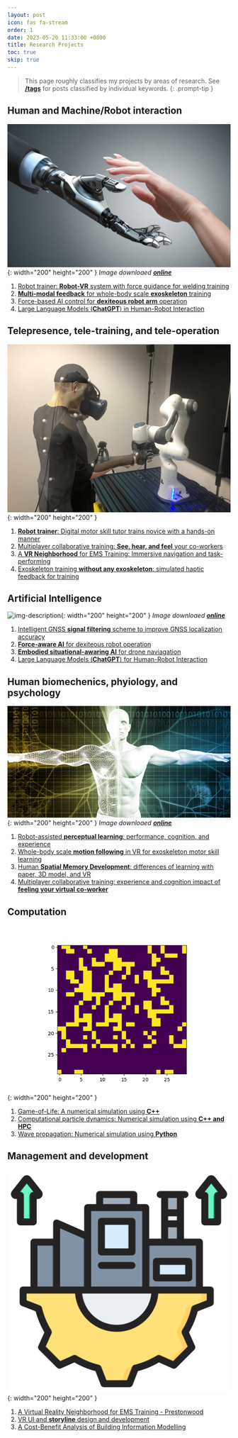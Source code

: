 ```yaml
---
layout: post
icon: fas fa-stream
order: 1
date: 2023-05-20 11:33:00 +0800
title: Research Projects
toc: true
skip: true
---
```


> This page roughly classifies my projects by areas of research. See [**/tags**](https://gilbert-yangye.github.io/tags/) for posts classified by individual keywords.
{: .prompt-tip }

## **Human and Machine/Robot interaction**
![img-description](/images/Project/HCI.jpg){: width="200" height="200" }
_Image downloaed [**online**](https://mediax.stanford.edu/research/human-machine-interaction-and-sensing/)_

1. [Robot trainer: **Robot-VR** system with force guidance for welding training](https://gilbert-yangye.github.io/posts/Welding/) 
2. [**Multi-modal feedback** for whole-body scale **exoskeleton** training](https://gilbert-yangye.github.io/posts/Haptic-Exoskeleton-training/) 
3. [Force-based AI control for **dexiteous robot arm** operation](https://gilbert-yangye.github.io/posts/Embodied-Robot/)
4. [Large Language Models (**ChatGPT**) in Human-Robot Interaction](https://gilbert-yangye.github.io/posts/ChatGPT-Robot/)



## **Telepresence, tele-training, and tele-operation**

![img-description](/images/Project/WeldingHuman.png){: width="200" height="200" }

1. [**Robot trainer**: Digital motor skill tutor trains novice with a hands-on manner](https://gilbert-yangye.github.io/posts/Welding/) 
2. [Multiplayer collaborative training: **See, hear, and feel** your co-workers](https://gilbert-yangye.github.io/posts/Multiplayer/)
3. [A **VR Neighborhood** for EMS Training: Immersive navigation and task-performing](https://gilbert-yangye.github.io/posts/Prestonwood/)
4. [Exoskeleton training **without any exoskeleton**: simulated haptic feedback for training](https://gilbert-yangye.github.io/posts/Haptic-Exoskeleton-training/)



## **Artificial Intelligence**
![img-description](/images/Project/ai.jpg){: width="200" height="200" }
_Image downloaed [**online**](https://magazine.wharton.upenn.edu/digital/the-future-of-artificial-intelligence-in-medicine/)_

1. [Intelligent GNSS **signal filtering** scheme to improve GNSS localization accuracy](https://gilbert-yangye.github.io/posts/GNSS/)
2. [**Force-aware AI** for dexiteous robot operation](https://gilbert-yangye.github.io/posts/Embodied-Robot/)
3. [**Embodied situational-awaring AI** for drone naviagation](https://gilbert-yangye.github.io/posts/Embodied-Drone/)
4. [Large Language Models (**ChatGPT**) for Human-Robot Interaction](https://gilbert-yangye.github.io/posts/ChatGPT-Robot/)



## Human biomechenics, phyiology, and psychology
![img-description](/images/Project/human.jpg){: width="200" height="200" }
_Image downloaed [**online**](https://www.healthtransformation.net/understanding-the-mind-body-connection/)_

1. [Robot-assisted **perceptual learning**: performance, cognition, and experience](https://gilbert-yangye.github.io/posts/Welding/) 
2. [Whole-body scale **motion following** in VR for exoskeleton motor skill learning](https://gilbert-yangye.github.io/posts/Haptic-Exoskeleton-training/)
3. [Human **Spatial Memory Development**: differences of learning with paper, 3D model, and VR](https://gilbert-yangye.github.io/posts/Spatial-Memory/)
4. [Multiplayer collaborative training: experience and cognition impact of **feeling your virtual co-worker**](https://gilbert-yangye.github.io/posts/Multiplayer/)




## Computation
![img-description](/images/Project/Game-of-Life.gif){: width="200" height="200" }

1. [Game-of-Life: A numerical simulation using **C++**](https://gilbert-yangye.github.io/posts/GoL/)
2. [Computational particle dynamics: Numerical simulation using **C++ and HPC**](https://gilbert-yangye.github.io/posts/Particles/)
3. [Wave propagation: Numerical simulation using **Python**](https://gilbert-yangye.github.io/posts/Wave/)




## Management and development
![img-description](/images/Project/infrastructure.png){: width="200" height="200" }

1. [A Virtual Reality Neighborhood for EMS Training - Prestonwood](https://gilbert-yangye.github.io/posts/Prestonwood/)
2. [VR UI and **storyline** design and development](https://gilbert-yangye.github.io/posts/Pipeline-and-Interaction-Design/)
3. [A Cost-Benefit Analysis of Building Information Modelling](https://gilbert-yangye.github.io/posts/BIM/)

